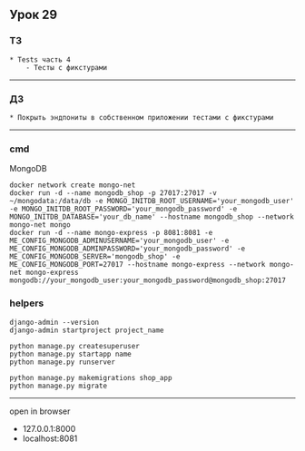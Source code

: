 ## Урок 29

### ТЗ

    * Tests часть 4
        - Тесты с фикстурами
---

### ДЗ

    * Покрыть эндпониты в собственном приложении тестами с фикстурами
---

### cmd

MongoDB

    docker network create mongo-net
    docker run -d --name mongodb_shop -p 27017:27017 -v ~/mongodata:/data/db -e MONGO_INITDB_ROOT_USERNAME='your_mongodb_user' -e MONGO_INITDB_ROOT_PASSWORD='your_mongodb_password' -e MONGO_INITDB_DATABASE='your_db_name' --hostname mongodb_shop --network mongo-net mongo
    docker run -d --name mongo-express -p 8081:8081 -e ME_CONFIG_MONGODB_ADMINUSERNAME='your_mongodb_user' -e ME_CONFIG_MONGODB_ADMINPASSWORD='your_mongodb_password' -e ME_CONFIG_MONGODB_SERVER='mongodb_shop' -e ME_CONFIG_MONGODB_PORT=27017 --hostname mongo-express --network mongo-net mongo-express
    mongodb://your_mongodb_user:your_mongodb_password@mongodb_shop:27017

### helpers
    django-admin --version
    django-admin startproject project_name
    
    python manage.py createsuperuser
    python manage.py startapp name
    python manage.py runserver

    python manage.py makemigrations shop_app
    python manage.py migrate

---

open in browser
- 127.0.0.1:8000
- localhost:8081